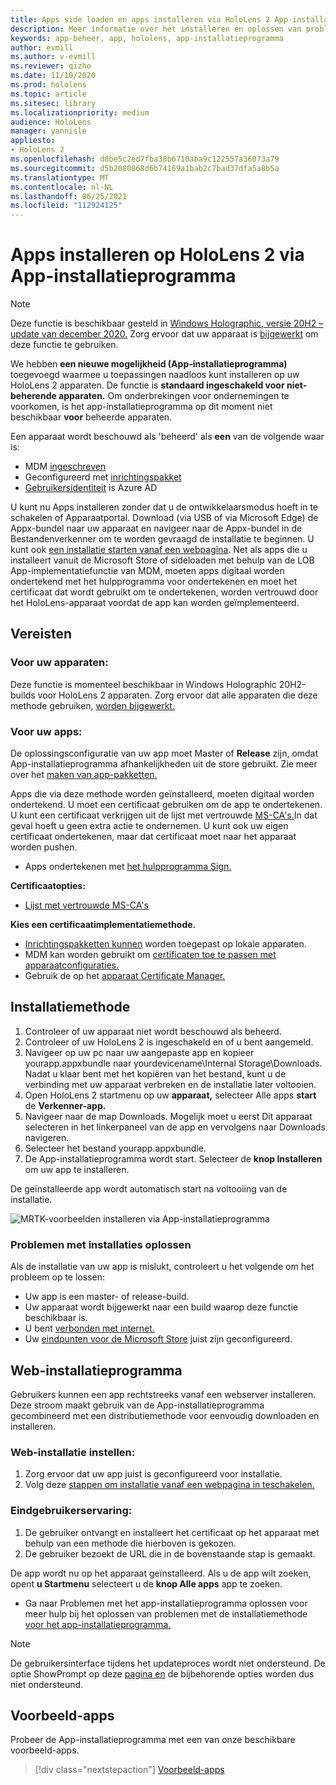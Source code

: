 ```yaml
---
title: Apps side loaden en apps installeren via HoloLens 2 App-installatieprogramma
description: Meer informatie over het installeren en oplossen van problemen met apps met het app-installatieprogramma, het laden aan de zijkant en het installeren van apps via de gebruikersinterface.
keywords: app-beheer, app, hololens, app-installatieprogramma
author: evmill
ms.author: v-evmill
ms.reviewer: qizho
ms.date: 11/10/2020
ms.prod: hololens
ms.topic: article
ms.sitesec: library
ms.localizationpriority: medium
audience: HoloLens
manager: yannisle
appliesto:
- HoloLens 2
ms.openlocfilehash: d8be5c2ed7fba38b6710aba9c122557a36073a79
ms.sourcegitcommit: d5b2080868d6b74169a1bab2c7bad37dfa5a8b5a
ms.translationtype: MT
ms.contentlocale: nl-NL
ms.lasthandoff: 06/25/2021
ms.locfileid: "112924125"
---
```

# <a name="install-apps-on-hololens-2-via-app-installer"></a>Apps installeren op HoloLens 2 via App-installatieprogramma

> [!NOTE]
> Deze functie is beschikbaar gesteld in [Windows Holographic, versie 20H2 – update van december 2020.](hololens-release-notes.md) Zorg ervoor dat uw apparaat is [bijgewerkt](hololens-update-hololens.md) om deze functie te gebruiken.

We hebben **een nieuwe mogelijkheid (App-installatieprogramma)** toegevoegd waarmee u toepassingen naadloos kunt installeren op uw HoloLens 2 apparaten. De functie is **standaard ingeschakeld voor niet-beherende apparaten.** Om onderbrekingen voor ondernemingen te voorkomen, is het app-installatieprogramma op dit moment niet beschikbaar **voor** beheerde apparaten.  

Een apparaat wordt beschouwd als 'beheerd' als **een** van de volgende waar is:

- MDM [ingeschreven](hololens-enroll-mdm.md)
- Geconfigureerd met [inrichtingspakket](hololens-provisioning.md)
- [Gebruikersidentiteit](hololens-identity.md) is Azure AD

U kunt nu Apps installeren zonder dat u de ontwikkelaarsmodus hoeft in te schakelen of Apparaatportal.  Download (via USB of via Microsoft Edge) de Appx-bundel naar uw apparaat en navigeer naar de Appx-bundel in de Bestandenverkenner om te worden gevraagd de installatie te beginnen.  U kunt ook [een installatie starten vanaf een webpagina](https://docs.microsoft.com/windows/msix/app-installer/installing-windows10-apps-web).  Net als apps die u installeert vanuit de Microsoft Store of sideloaden met behulp van de [](https://docs.microsoft.com/windows/win32/appxpkg/how-to-sign-a-package-using-signtool) LOB App-implementatiefunctie van MDM, moeten apps digitaal worden ondertekend met het hulpprogramma voor ondertekenen en moet het certificaat dat wordt gebruikt om te ondertekenen, worden vertrouwd door het HoloLens-apparaat voordat de app kan worden geïmplementeerd. [](https://docs.microsoft.com/windows/win32/appxpkg/how-to-sign-a-package-using-signtool#security-considerations)

## <a name="requirements"></a>Vereisten

### <a name="for-your-devices"></a>Voor uw apparaten:

Deze functie is momenteel beschikbaar in Windows Holographic 20H2-builds voor HoloLens 2 apparaten. Zorg ervoor dat alle apparaten die deze methode gebruiken, [worden bijgewerkt.](hololens-update-hololens.md)

### <a name="for-your-apps"></a>Voor uw apps:

De oplossingsconfiguratie van uw  app moet Master of **Release** zijn, omdat App-installatieprogramma afhankelijkheden uit de store gebruikt. Zie meer over het [maken van app-pakketten.](https://docs.microsoft.com/windows/msix/app-installer/create-appinstallerfile-vs)

Apps die via deze methode worden geïnstalleerd, moeten digitaal worden ondertekend. U moet een certificaat gebruiken om de app te ondertekenen. U kunt een certificaat verkrijgen uit de lijst met vertrouwde [MS-CA's.](https://ccadb-public.secure.force.com/microsoft/IncludedCACertificateReportForMSFT)In dat geval hoeft u geen extra actie te ondernemen. U kunt ook uw eigen certificaat ondertekenen, maar dat certificaat moet naar het apparaat worden pushen.

- Apps ondertekenen met [het hulpprogramma Sign.](https://docs.microsoft.com/windows/win32/appxpkg/how-to-sign-a-package-using-signtool)

**Certificaatopties:**

- [Lijst met vertrouwde MS-CA's](https://ccadb-public.secure.force.com/microsoft/IncludedCACertificateReportForMSFT)

**Kies een certificaatimplementatiemethode.**

- [Inrichtingspakketten kunnen](hololens-provisioning.md) worden toegepast op lokale apparaten.
- MDM kan worden gebruikt om [certificaten toe te passen met apparaatconfiguraties.](https://docs.microsoft.com/mem/intune/protect/certificates-configure)
- Gebruik de op het [apparaat Certificate Manager.](certificate-manager.md)

## <a name="installation-method"></a>Installatiemethode

1. Controleer of uw apparaat niet wordt beschouwd als beheerd.
1. Controleer of uw HoloLens 2 is ingeschakeld en of u bent aangemeld.
1. Navigeer op uw pc naar uw aangepaste app en kopieer yourapp.appxbundle naar yourdevicename\Internal Storage\Downloads.
    Nadat u klaar bent met het kopiëren van het bestand, kunt u de verbinding met uw apparaat verbreken en de installatie later voltooien.
1. Open HoloLens 2 startmenu op uw **apparaat,** selecteer Alle apps **start** de **Verkenner-app.**
1. Navigeer naar de map Downloads. Mogelijk moet u eerst Dit apparaat  selecteren in het linkerpaneel van de app en vervolgens naar Downloads navigeren.
1. Selecteer het bestand yourapp.appxbundle.
1. De App-installatieprogramma wordt start. Selecteer de **knop Installeren** om uw app te installeren.

De geïnstalleerde app wordt automatisch start na voltooiing van de installatie.

![MRTK-voorbeelden installeren via App-installatieprogramma](images/hololens-app-installer-picture.jpg)

### <a name="troubleshooting-installs"></a>Problemen met installaties oplossen

Als de installatie van uw app is mislukt, controleert u het volgende om het probleem op te lossen:

- Uw app is een master- of release-build.
- Uw apparaat wordt bijgewerkt naar een build waarop deze functie beschikbaar is.
- U bent [verbonden met internet.](hololens-network.md)
- Uw [eindpunten voor de Microsoft Store](hololens-offline.md) juist zijn geconfigureerd.  

## <a name="web-installer"></a>Web-installatieprogramma

Gebruikers kunnen een app rechtstreeks vanaf een webserver installeren. Deze stroom maakt gebruik van de App-installatieprogramma gecombineerd met een distributiemethode voor eenvoudig downloaden en installeren.

### <a name="how-to-set-up-web-install"></a>Web-installatie instellen:

1. Zorg ervoor dat uw app juist is geconfigureerd voor installatie.
1. Volg deze [stappen om installatie vanaf een webpagina in teschakelen.](https://docs.microsoft.com/windows/msix/app-installer/installing-windows10-apps-web#how-to-enable-this-on-a-webpage)

### <a name="end-user-experience"></a>Eindgebruikerservaring:

1. De gebruiker ontvangt en installeert het certificaat op het apparaat met behulp van een methode die hierboven is gekozen.
1. De gebruiker bezoekt de URL die in de bovenstaande stap is gemaakt.

De app wordt nu op het apparaat geïnstalleerd. Als u de app wilt zoeken, opent **u Startmenu** selecteert u de **knop Alle apps** app te zoeken.

- Ga naar Problemen met het app-installatieprogramma oplossen voor meer hulp bij het oplossen van problemen met de installatiemethode [voor het app-installatieprogramma.](https://docs.microsoft.com/windows/msix/app-installer/troubleshoot-appinstaller-issues)

> [!NOTE]
> De gebruikersinterface tijdens het updateproces wordt niet ondersteund. De optie ShowPrompt op deze [pagina en](https://docs.microsoft.com/windows/msix/app-installer/update-settings) de bijbehorende opties worden dus niet ondersteund.

## <a name="sample-apps"></a>Voorbeeld-apps

Probeer de App-installatieprogramma met een van onze beschikbare voorbeeld-apps. 
> [!div class="nextstepaction"]
> [Voorbeeld-apps](https://docs.microsoft.com/windows/mixed-reality/develop/features-and-samples?tabs=unity#sample-apps)

